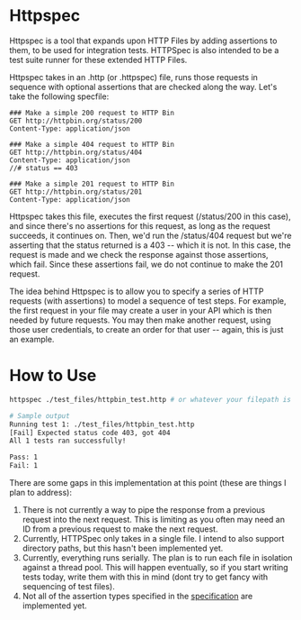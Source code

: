 # Httpspec

Httpspec is a tool that expands upon HTTP Files by adding assertions to them, to be used for integration tests. HTTPSpec is also intended
to be a test suite runner for these extended HTTP Files.

Httpspec takes in an .http (or .httpspec) file, runs those requests in sequence with optional assertions that are checked along the way. Let's take the following specfile:

```
### Make a simple 200 request to HTTP Bin
GET http://httpbin.org/status/200
Content-Type: application/json

### Make a simple 404 request to HTTP Bin
GET http://httpbin.org/status/404
Content-Type: application/json
//# status == 403

### Make a simple 201 request to HTTP Bin
GET http://httpbin.org/status/201
Content-Type: application/json
```

Httpspec takes this file, executes the first request (/status/200 in this case), and since there's no assertions for this request, as long as the request succeeds, it continues on. Then, we'd run the /status/404 request but we're asserting that the status returned is a 403 -- which it is not. In this case, the request is made and we check the response against those assertions, which fail. Since these assertions fail, we do not continue to make the 201 request.

The idea behind Httpspec is to allow you to specify a series of HTTP requests (with assertions) to model a sequence of test steps. For example, the first request in your file may create a user in your API which is then needed by future requests. You may then make another request, using those user credentials, to create an order for that user -- again, this is just an example.

# How to Use

```bash
httpspec ./test_files/httpbin_test.http # or whatever your filepath is to your .http or .httpspec file

# Sample output
Running test 1: ./test_files/httpbin_test.http
[Fail] Expected status code 403, got 404
All 1 tests ran successfully!

Pass: 1
Fail: 1
```

There are some gaps in this implementation at this point (these are things I plan to address):

1. There is not currently a way to pipe the response from a previous request into the next request. This is limiting as you often may need an ID from a previous request to make the next request.
2. Currently, HTTPSpec only takes in a single file. I intend to also support directory paths, but this hasn't been implemented yet.
3. Currently, everything runs serially. The plan is to run each file in isolation against a thread pool. This will happen eventually, so if you start writing tests today, write them with this in mind (dont try to get fancy with sequencing of test files).
4. Not all of the assertion types specified in the [specification](./HTTPSpec.md) are implemented yet.
